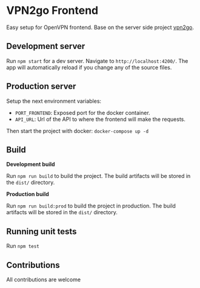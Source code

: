 # VPN2go Frontend

Easy setup for OpenVPN frontend. Base on the server side project [vpn2go](https://github.com/jadolg/vpn2go).

## Development server

Run `npm start` for a dev server. Navigate to `http://localhost:4200/`. The app will automatically reload if you change any of the source files.

## Production server

Setup the next environment variables:

- `PORT_FRONTEND`: Exposed port for the docker container.
- `API_URL`: Url of the API to where the frontend will make the requests.
 
Then start the project with docker: `docker-compose up -d`

## Build

**Development build**

Run `npm run build` to build the project. The build artifacts will be stored in the `dist/` directory.

**Production build**

Run `npm run build:prod` to build the project in production. The build artifacts will be stored in the `dist/` directory.

## Running unit tests

Run `npm test`

## Contributions

All contributions are welcome
